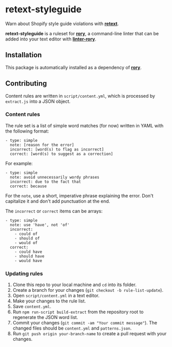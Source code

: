 # retext-styleguide

Warn about Shopify style guide violations with [**retext**](https://github.com/wooorm/retext).

**retext-styleguide** is a ruleset for [**rory**](https://github.com/Shopify/rory), a command-line linter that can be added into your text editor with [**linter-rory**](https://github.com/Shopify/linter-rory).

## Installation

This package is automatically installed as a dependency of [**rory**](https://github.com/Shopify/rory).

## Contributing

Content rules are written in `script/content.yml`, which is processed by `extract.js` into a JSON object.

### Content rules

The rule set is a list of simple word matches (for now) written in YAML with the following format:

```
- type: simple
  note: [reason for the error]
  incorrect: [word(s) to flag as incorrect]
  correct: [word(s) to suggest as a correction]
```

For example:

```
- type: simple
  note: avoid unnecessarily wordy phrases
  incorrect: due to the fact that
  correct: because
```

For the `note`, use a short, imperative phrase explaining the error. Don't capitalize it and don't add punctuation at the end.

The `incorrect` or `correct` items can be arrays:

```
- type: simple
  note: use 'have', not 'of'
  incorrect:
    - could of
    - should of
    - would of
  correct:
    - could have
    - should have
    - would have
```

### Updating rules

1. Clone this repo to your local machine and `cd` into its folder.
2. Create a branch for your changes (`git checkout -b rule-list-update`).
2. Open `script/content.yml` in a text editor.
3. Make your changes to the rule list.
4. Save `content.yml`.
5. Run `npm run-script build-extract` from the repository root to regenerate the JSON word list.
6. Commit your changes (`git commit -am "Your commit message"`). The changed files should be `content.yml` and `patterns.json`.
6. Run `git push origin your-branch-name` to create a pull request with your changes.

